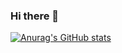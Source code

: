 ### Hi there 👋


[![Anurag's GitHub stats](https://github-readme-stats.vercel.app/api?username=Gingesmallfish)](https://github.com/anuraghazra/github-readme-stats)
